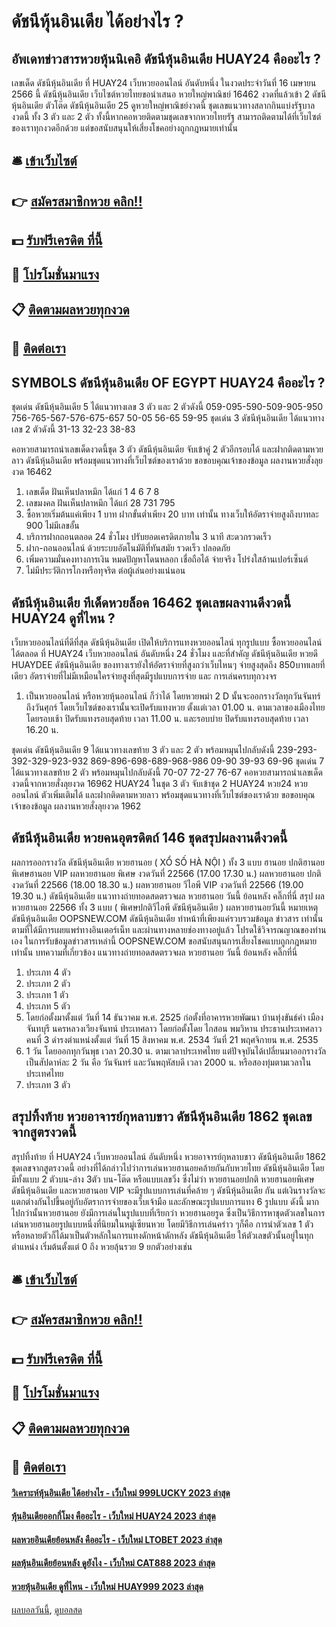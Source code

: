 # ดัชนีหุ้นอินเดีย ได้อย่างไร ?
## อัพเดทข่าวสารหวยหุ้นนิเคอิ ดัชนีหุ้นอินเดีย HUAY24 คืออะไร ?
เลขเด็ด ดัชนีหุ้นอินเดีย ที่ HUAY24 เว็บหวยออนไลน์ อันดับหนึ่ง ในงวดประจำวันที่ 16 เมษายน 2566 นี้ ดัชนีหุ้นอินเดีย เว็บไซต์หวยไทยขอนำเสนอ หวยใหญ่พาณิชย์ 16462 งวดที่แล้วเข้า 2 ดัชนีหุ้นอินเดีย ตัวโต๊ด ดัชนีหุ้นอินเดีย 25 ดูหวยใหญ่พาณิชย์งวดนี้ ชุดเลขแนวทางสลากกินแบ่งรัฐบาลงวดนี้ ทั้ง 3 ตัว และ 2 ตัว ทั้งนี้หากคอหวยติดตามชุดเลขจากหวยไทยรัฐ สามารถติดตามได้ที่เว็บไซต์ของเราทุกงวดอีกด้วย แต่ขอสนับสนุนให้เสี่ยงโชคอย่างถูกกฎหมายเท่านั้น

## 🛎 [เข้าเว็บไซต์](https://bit.ly/3BG5bNw)
## 👉 [สมัครสมาชิกหวย คลิก!!](https://bit.ly/3BG5bNw)
## 💵 [รับฟรีเครดิต ที่นี้](https://bit.ly/3C3mvgS)
## 👑 [โปรโมชั่นมาแรง](https://bit.ly/3C3mvgS)
## 📋 [ติดตามผลหวยทุกงวด](https://bit.ly/3C3mvgS)
## 📱 [ติดต่อเรา](https://bit.ly/3C3mvgS)

## SYMBOLS ดัชนีหุ้นอินเดีย OF EGYPT HUAY24 คืออะไร ?
ชุดเด่น ดัชนีหุ้นอินเดีย 5 ได้แนวทางเลข 3 ตัว และ 2 ตัวดังนี้
059-095-590-509-905-950
756-765-567-576-675-657
50-05
56-65
59-95
ชุดเด่น 3 ดัชนีหุ้นอินเดีย ได้แนวทางเลข 2 ตัวดังนี้
31-13
32-23
38-83

คอหวยสามารถนำเลขเด็ดงวดนี้ชุด 3 ตัว ดัชนีหุ้นอินเดีย จับเข้าคู่ 2 ตัวอีกรอบได้ และฝากติดตามหวยลาว ดัชนีหุ้นอินเดีย พร้อมชุดแนวทางที่เว็บไซต์ของเราด้วย
ขอขอบคุณเจ้าของข้อมูล
ผลงานหวยสั่งลุยงวด 16462
1. เลขเด็ด ฝันเห็นปลาหมึก ได้แก่ 1 4 6 7 8
2. เลขมงคล ฝันเห็นปลาหมึก ได้แก่ 28 731 795
3. ซื้อหวยเริ่มต้นแค่เพียง 1 บาท ฝากขั้นต่ำเพียง 20 บาท เท่านั้น ทางเว็บให้อัตราจ่ายสูงถึงบาทละ 900 ไม่มีเลขอั้น
4. บริการฝากถอนตลอด 24 ชั่วโมง ปรับยอดเครดิตภายใน 3 นาที สะดวกรวดเร็ว
5. ฝาก-ถอนออนไลน์ ด้วยระบบอัตโนมัติที่ทันสมัย รวดเร็ว ปลอดภัย
6. เพิ่มความมั่นคงทางการเงิน หมดปัญหาโดนหลอก เชื่อถือได้ จ่ายจริง โปร่งใสล้านเปอร์เซ็นต์
7. ไม่มีประวัติการโกงหรือทุจริต ต่อผู้เล่นอย่างแน่นอน

## ดัชนีหุ้นอินเดีย ทีเด็ดหวยล็อค 16462 ชุดเลขผลงานดีงวดนี้ HUAY24 ดูที่ไหน ?
เว็บหวยออนไลน์ที่ดีที่สุด ดัชนีหุ้นอินเดีย เปิดให้บริการแทงหวยออนไลน์ ทุกรูปแบบ ซื้อหวยออนไลน์ ได้ตลอด ที่ HUAY24 เว็บหวยออนไลน์ อันดับหนึ่ง 24 ชั่วโมง และที่สำคัญ ดัชนีหุ้นอินเดีย หวยดี HUAYDEE ดัชนีหุ้นอินเดีย ของทางเรายังให้อัตราจ่ายที่สูงกว่าเว็บไหนๆ จ่ายสูงสุดถึง 850บาทเลยที่เดียว
อัตราจ่ายที่ไม่มีเหมือนใครจ่ายสูงที่สุดมีรูปแบบการจ่าย และ การเล่นครบทุกวงจร
1. เป็นหวยออนไลน์ หรือหวยหุ้นออนไลน์ ก็ว่าได้ โดยหวยพม่า 2 D นั้นจะออกรางวัลทุกวันจันทร์ ถึงวันศุกร์ โดยเว็บไซต์ของเรานั้นจะเปิดรับแทงหวย ตั้งแต่เวลา 01.00 น. ตามเวลาของเมืองไทย โดยรอบเช้า ปิดรับแทงรอบสุดท้าย เวลา 11.00 น. และรอบบ่าย ปิดรับแทงรอบสุดท้าย เวลา 16.20 น.

ชุดเด่น ดัชนีหุ้นอินเดีย 9 ได้แนวทางเลขท้าย 3 ตัว และ 2 ตัว พร้อมหมุนไปกลับดังนี้
239-293-392-329-923-932
869-896-698-689-968-986
09-90
39-93
69-96
ชุดเด่น 7 ได้แนวทางเลขท้าย 2 ตัว พร้อมหมุนไปกลับดังนี้
70-07
72-27
76-67
คอหวยสามารถนำเลขเด็ดงวดนี้จากหวยสั่งลุยงวด 16962 HUAY24 ในชุด 3 ตัว จับเข้าชุด 2 HUAY24 หวย24 หวยออนไลน์ ตัวเพิ่มเติมได้ และฝากติดตามหวยลาว พร้อมชุดแนวทางที่เว็บไซต์ของเราด้วย
ขอขอบคุณเจ้าของข้อมูล
ผลงานหวยสั่งลุยงวด 1962


## ดัชนีหุ้นอินเดีย หวยคนอุตรดิตถ์ 146 ชุดสรุปผลงานดีงวดนี้
ผลการออกรางวัล ดัชนีหุ้นอินเดีย หวยฮานอย ( XỔ SỐ HÀ NỘI ) ทั้ง 3 แบบ ฮานอย ปกติฮานอย พิเศษฮานอย VIP
ผลหวยฮานอย พิเศษ งวดวันที่ 22566 (17.00 17.30 น.)
ผลหวยฮานอย ปกติ งวดวันที่ 22566 (18.00 18.30 น.)
ผลหวยฮานอย วีไอพี VIP งวดวันที่ 22566 (19.00 19.30 น.)
 ดัชนีหุ้นอินเดีย แนวทางถ่ายทอดสดตรวจผล หวยฮานอย วันนี้ ย้อนหลัง คลิ๊กที่นี่ 
สรุป ผลหวยฮานอย 22566 ทั้ง 3 แบบ ( พิเศษปกติวีไอพี ดัชนีหุ้นอินเดีย ) ผลหวยฮานอยวันนี้
หมายเหตุ ดัชนีหุ้นอินเดีย OOPSNEW.COM ดัชนีหุ้นอินเดีย ทำหน้าที่เพียงแค่รวบรวมข้อมูล ข่าวสาร เท่านั้น ตามที่ได้มีการเผยแพร่ทางอินเตอร์เน็ท และผ่านทางหลายช่องทางอยู่แล้ว โปรดใช้วิจารณญาณของท่านเอง ในการรับข้อมูลข่าวสารเหล่านี้ OOPSNEW.COM ขอสนับสนุนการเสี่ยงโชคแบบถูกกฎหมายเท่านั้น
บทความที่เกี่ยวข้อง
แนวทางถ่ายทอดสดตรวจผล หวยฮานอย วันนี้ ย้อนหลัง คลิ๊กที่นี่
1. ประเภท 4 ตัว
2. ประเภท 2 ตัว
3. ประเภท 1 ตัว
4. ประเภท 5 ตัว
5. โดยก่อตั้งมาตั้งแต่ วันที่ 14 ธันวาคม พ.ศ. 2525 ก่อตั้งที่อาคารหวยพัฒนา บ้านทุ่งขันธ์คำ เมืองจันทบุรี นครหลวงเวียงจันทน์ ประเทศลาว โดยก่อตั้งโดย ไกสอน พมวิหาน ประธานประเทศลาว คนที่ 3 ดำรงตำแหน่งตั้งแต่ วันที่ 15 สิงหาคม พ.ศ. 2534 วันที่ 21 พฤศจิกายน พ.ศ. 2535
6. 1 วัน โดยออกทุกวันพุธ เวลา 20.30 น. ตามเวลาประเทศไทย แต่ปัจจุบันได้เปลี่ยนมาออกรางวัล เป็นสัปดาห์ละ 2 วัน คือ วันจันทร์ และวันพฤหัสบดี เวลา 2000 น. หรือสองทุ่มตามเวลาในประเทศไทย
7. ประเภท 3 ตัว

## สรุปทิ้งท้าย หวยอาจารย์กุหลาบขาว ดัชนีหุ้นอินเดีย 1862 ชุดเลขจากสูตรงวดนี้
สรุปทิ้งท้าย ที่ HUAY24 เว็บหวยออนไลน์ อันดับหนึ่ง หวยอาจารย์กุหลาบขาว ดัชนีหุ้นอินเดีย 1862 ชุดเลขจากสูตรงวดนี้ อย่างที่ได้กล่าวไปว่าการเล่นหวยฮานอยคล้ายกันกับหวยไทย ดัชนีหุ้นอินเดีย โดยมีทั้งแบบ 2 ตัวบน-ล่าง 3ตัว บน-โต๊ด หรือแบบเลขวิ่ง ซึ่งไม่ว่า หวยฮานอยปกติ หวยฮานอยพิเศษ ดัชนีหุ้นอินเดีย และหวยฮานอย VIP จะมีรูปแบบการเล่นที่คล้าย ๆ ดัชนีหุ้นอินเดีย กัน แต่เงินรางวัลจะแตกต่างกันไปขึ้นอยู่กับอัตราการจ่ายของเว็บเจ้ามือ และลักษณะรูปแบบการแทง 6 รูปแบบ ดังนี้
มากไปกว่านั้นหวยฮานอย ยังมีการเล่นในรูปแบบที่เรียกว่า หวยฮานอยรูด ซึ่งเป็นวิธีการหาชุดตัวเลขในการเล่นหวยฮานอยรูปแบบหนึ่งที่นิยมในหมู่เซียนหวย โดยมีวิธีการเล่นคร่าว ๆก็คือ การนำตัวเลข 1 ตัว หรือหลายตัวก็ได้มาเป็นตัวหลักในการแทงดักหน้าดักหลัง ดัชนีหุ้นอินเดีย ให้ตัวเลขตัวนั้นอยู่ในทุกตำแหน่ง เริ่มต้นตั้งแต่ 0 ถึง หวยลุ้นรวย 9 ยกตัวอย่างเช่น

## 🛎 [เข้าเว็บไซต์](https://bit.ly/3BG5bNw)
## 👉 [สมัครสมาชิกหวย คลิก!!](https://bit.ly/3BG5bNw)
## 💵 [รับฟรีเครดิต ที่นี้](https://bit.ly/3C3mvgS)
## 👑 [โปรโมชั่นมาแรง](https://bit.ly/3C3mvgS)
## 📋 [ติดตามผลหวยทุกงวด](https://bit.ly/3C3mvgS)
## 📱 [ติดต่อเรา](https://bit.ly/3C3mvgS)

#### [วิเคราะห์หุ้นอินเดีย ได้อย่างไร - เว็บใหม่ 999LUCKY 2023 ล่าสุด](https://atom.io/themes/วิเคราะห์หุ้นอินเดีย%20ได้อย่างไร%20-%20เว็บใหม่%20999lucky%202023%20ล่าสุด)
#### [หุ้นอินเดียออกกี่โมง คืออะไร - เว็บใหม่ HUAY24 2023 ล่าสุด](https://atom.io/themes/หุ้นอินเดียออกกี่โมง%20คืออะไร%20-%20เว็บใหม่%20huay24%202023%20ล่าสุด)
#### [ผลหวยอินเดียย้อนหลัง คืออะไร - เว็บใหม่ LTOBET 2023 ล่าสุด](https://atom.io/themes/ผลหวยอินเดียย้อนหลัง%20คืออะไร%20-%20เว็บใหม่%20ltobet%202023%20ล่าสุด)
#### [ผลหุ้นอินเดียย้อนหลัง ดูยังไง - เว็บใหม่ CAT888 2023 ล่าสุด](https://atom.io/themes/ผลหุ้นอินเดียย้อนหลัง%20ดูยังไง%20-%20เว็บใหม่%20cat888%202023%20ล่าสุด)
#### [หวยหุ้นอินเดีย ดูที่ไหน - เว็บใหม่ HUAY999 2023 ล่าสุด](https://atom.io/themes/หวยหุ้นอินเดีย%20ดูที่ไหน%20-%20เว็บใหม่%20huay999%202023%20ล่าสุด)

[ผลบอลวันนี้](https://siamsport.tv "ผลบอลวันนี้"), [ดูบอลสด](https://siamsport.tv/ดูบอลสด "ดูบอลสด")